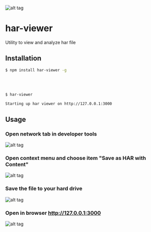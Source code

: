 ![alt tag](https://raw.github.com/yarkeev/har-viewer/gh-pages/pics/logo.png)
# har-viewer

Utility to view and analyze har file

## Installation

```bash
$ npm install har-viewer -g
```
<br/>
<br/>

```bash
$ har-viewer

Starting up har viewer on http://127.0.0.1:3000
```

## Usage

### Open network tab in developer tools
![alt tag](https://raw.github.com/yarkeev/har-viewer/gh-pages/pics/usage-1.png)

### Open context menu and choose item "Save as HAR with Content"
![alt tag](https://raw.github.com/yarkeev/har-viewer/gh-pages/pics/usage-2.png)

### Save the file to your hard drive
![alt tag](https://raw.github.com/yarkeev/har-viewer/gh-pages/pics/usage-3.png)


### Open in browser http://127.0.0.1:3000
![alt tag](https://raw.github.com/yarkeev/har-viewer/gh-pages/pics/usage-4.png)